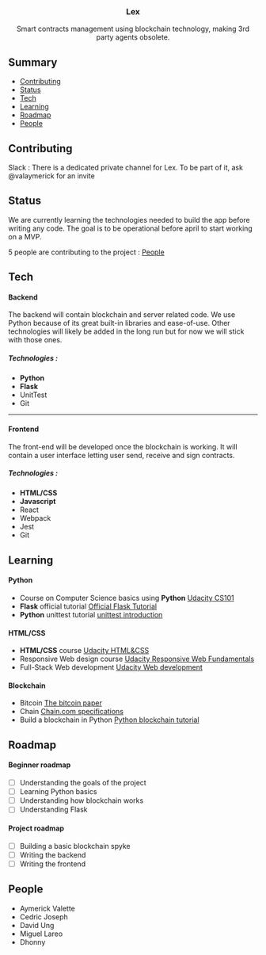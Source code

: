 
<p align="center">
    <img src="https://i.imgur.com/m1X6VoA.png" alt="" >

  <h3 align="center">Lex</h3>

  <p align="center">
    Smart contracts management using blockchain technology, making 3rd party agents obsolete. 
</p>


## Summary

- [Contributing](#contributing)
- [Status](#status)
- [Tech](#tech)
- [Learning](#learning)
- [Roadmap](#roadmap)
- [People](#people)

## Contributing

Slack : There is a dedicated private channel for Lex. To be part of it, ask @valaymerick for an invite



## Status

We are currently learning the technologies needed to build the app before writing any code. The goal is to be operational before april to start working on a MVP.

5 people are contributing to the project :  [People](#people)

## Tech

#### Backend 
The backend will contain blockchain and server related code. We use Python because of its great built-in libraries and ease-of-use. 
Other technologies will likely be added in the long run but for now we will stick with those ones.

##### Technologies :

 - **Python**
 - **Flask**
 - UnitTest
 - Git



---

#### Frontend
The front-end will be developed once the blockchain is working. It will contain a user interface letting user send, receive and sign contracts.

##### Technologies  :

 - **HTML/CSS**
 - **Javascript**
 - React
 - Webpack
 - Jest
 - Git

## Learning
#### Python

 - Course on Computer Science basics using **Python**  [Udacity CS101](https://eu.udacity.com/course/intro-to-computer-science--cs101)
 -  **Flask** official tutorial [Official Flask Tutorial](http://flask.pocoo.org/docs/0.12/tutorial/)
 - **Python** unittest tutorial [unittest introduction](http://pythontesting.net/framework/unittest/unittest-introduction/)


#### HTML/CSS

 - **HTML/CSS** course  [Udacity HTML&CSS](https://in.udacity.com/course/intro-to-html-and-css--ud304)
 - Responsive Web design course [Udacity Responsive Web Fundamentals](https://eu.udacity.com/course/responsive-web-design-fundamentals--ud893)
 - Full-Stack Web development [Udacity Web development](https://in.udacity.com/course/web-development--cs253)


#### Blockchain

- Bitcoin [The bitcoin paper](https://bitcoin.org/bitcoin.pdf)
- Chain [Chain.com specifications](https://chain.com/docs/1.2/protocol/specifications/blockchain#introduction)
- Build a blockchain in Python [Python blockchain tutorial](https://hackernoon.com/learn-blockchains-by-building-one-117428612f46)

## Roadmap 
#### Beginner roadmap
* [ ] Understanding the goals of the project
* [ ] Learning Python basics
* [ ] Understanding how blockchain works
* [ ] Understanding Flask

#### Project roadmap 
* [ ] Building a basic blockchain spyke
* [ ] Writing the backend
* [ ] Writing the frontend

## People
- Aymerick Valette 
- Cedric Joseph
- David Ung
- Miguel Lareo
- Dhonny 